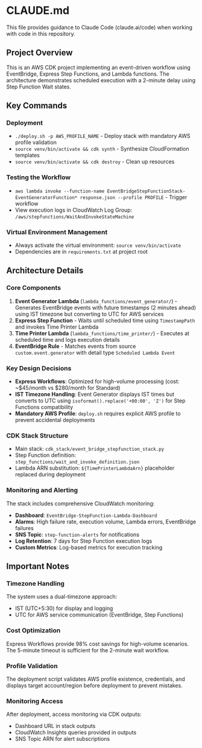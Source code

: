 # CLAUDE.md

This file provides guidance to Claude Code (claude.ai/code) when working with code in this repository.

## Project Overview

This is an AWS CDK project implementing an event-driven workflow using EventBridge, Express Step Functions, and Lambda functions. The architecture demonstrates scheduled execution with a 2-minute delay using Step Function Wait states.

## Key Commands

### Deployment
- `./deploy.sh -p AWS_PROFILE_NAME` - Deploy stack with mandatory AWS profile validation
- `source venv/bin/activate && cdk synth` - Synthesize CloudFormation templates
- `source venv/bin/activate && cdk destroy` - Clean up resources

### Testing the Workflow
- `aws lambda invoke --function-name EventBridgeStepFunctionStack-EventGeneratorFunction* response.json --profile PROFILE` - Trigger workflow
- View execution logs in CloudWatch Log Group: `/aws/stepfunctions/WaitAndInvokeStateMachine`

### Virtual Environment Management
- Always activate the virtual environment: `source venv/bin/activate`
- Dependencies are in `requirements.txt` at project root

## Architecture Details

### Core Components
1. **Event Generator Lambda** (`lambda_functions/event_generator/`) - Generates EventBridge events with future timestamps (2 minutes ahead) using IST timezone but converting to UTC for AWS services
2. **Express Step Function** - Waits until scheduled time using `TimestampPath` and invokes Time Printer Lambda
3. **Time Printer Lambda** (`lambda_functions/time_printer/`) - Executes at scheduled time and logs execution details
4. **EventBridge Rule** - Matches events from source `custom.event.generator` with detail type `Scheduled Lambda Event`

### Key Design Decisions
- **Express Workflows**: Optimized for high-volume processing (cost: ~$45/month vs $280/month for Standard)
- **IST Timezone Handling**: Event Generator displays IST times but converts to UTC using `isoformat().replace('+00:00', 'Z')` for Step Functions compatibility
- **Mandatory AWS Profile**: `deploy.sh` requires explicit AWS profile to prevent accidental deployments

### CDK Stack Structure
- Main stack: `cdk_stack/event_bridge_stepfunction_stack.py`
- Step Function definition: `step_functions/wait_and_invoke_definition.json`
- Lambda ARN substitution: `${TimePrinterLambdaArn}` placeholder replaced during deployment

### Monitoring and Alerting
The stack includes comprehensive CloudWatch monitoring:
- **Dashboard**: `EventBridge-StepFunction-Lambda-Dashboard`
- **Alarms**: High failure rate, execution volume, Lambda errors, EventBridge failures  
- **SNS Topic**: `step-function-alerts` for notifications
- **Log Retention**: 7 days for Step Function execution logs
- **Custom Metrics**: Log-based metrics for execution tracking

## Important Notes

### Timezone Handling
The system uses a dual-timezone approach:
- IST (UTC+5:30) for display and logging
- UTC for AWS service communication (EventBridge, Step Functions)

### Cost Optimization
Express Workflows provide 98% cost savings for high-volume scenarios. The 5-minute timeout is sufficient for the 2-minute wait workflow.

### Profile Validation
The deployment script validates AWS profile existence, credentials, and displays target account/region before deployment to prevent mistakes.

### Monitoring Access
After deployment, access monitoring via CDK outputs:
- Dashboard URL in stack outputs
- CloudWatch Insights queries provided in outputs
- SNS Topic ARN for alert subscriptions